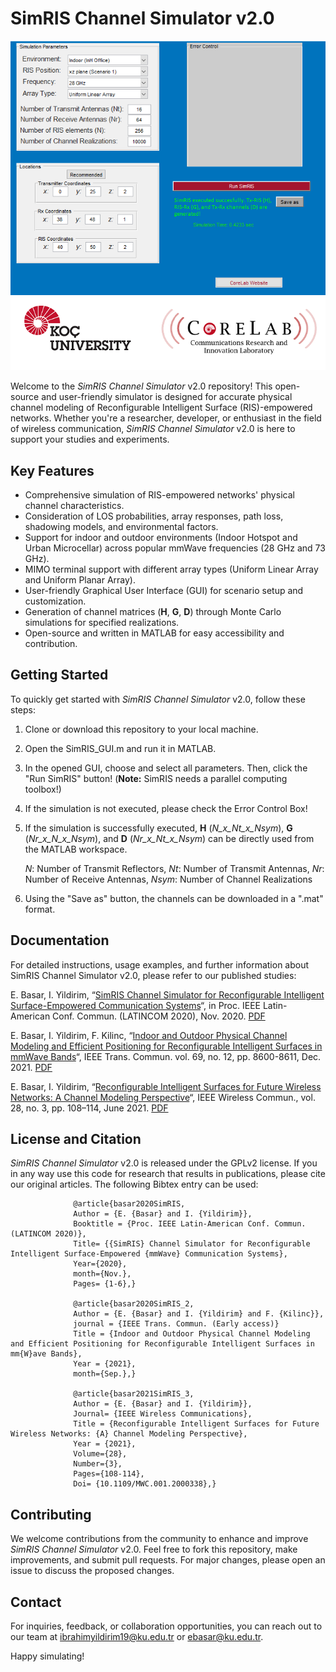 # SimRIS Channel Simulator v2.0

![SimRIS Logo](SimRIS_GUI.png) <!-- Replace with your logo or a relevant image -->

Welcome to the _SimRIS Channel Simulator_ v2.0 repository! This open-source and user-friendly simulator is designed for accurate physical channel modeling of Reconfigurable Intelligent Surface (RIS)-empowered networks. Whether you're a researcher, developer, or enthusiast in the field of wireless communication, _SimRIS Channel Simulator_ v2.0 is here to support your studies and experiments.

## Key Features

- Comprehensive simulation of RIS-empowered networks' physical channel characteristics.
- Consideration of LOS probabilities, array responses, path loss, shadowing models, and environmental factors.
- Support for indoor and outdoor environments (Indoor Hotspot and Urban Microcellar) across popular mmWave frequencies (28 GHz and 73 GHz).
- MIMO terminal support with different array types (Uniform Linear Array and Uniform Planar Array).
- User-friendly Graphical User Interface (GUI) for scenario setup and customization.
- Generation of channel matrices (**H**, **G**, **D**) through Monte Carlo simulations for specified realizations.
- Open-source and written in MATLAB for easy accessibility and contribution.

## Getting Started

To quickly get started with _SimRIS Channel Simulator_ v2.0, follow these steps:

1. Clone or download this repository to your local machine.
2. Open the SimRIS_GUI.m and run it in MATLAB.
3. In the opened GUI, choose and select all parameters. Then, click the "Run SimRIS" button!
  (**Note:** SimRIS needs a parallel computing toolbox!)
4. If the simulation is not executed, please check the Error Control Box!
5. If the simulation is successfully executed, **H** (_N_x_Nt_x_Nsym_), **G** (_Nr_x_N_x_Nsym_), and **D** (_Nr_x_Nt_x_Nsym_) can be directly used from the MATLAB workspace.

   _N_: Number of Transmit Reflectors, _Nt_: Number of Transmit Antennas, _Nr_: Number of Receive Antennas, _Nsym_: Number of Channel Realizations
7. Using the "Save as" button, the channels can be downloaded in a ".mat" format.

## Documentation

For detailed instructions, usage examples, and further information about SimRIS Channel Simulator v2.0, please refer to our published studies: 

E. Basar, I. Yildirim, “[SimRIS Channel Simulator for Reconfigurable Intelligent Surface-Empowered Communication Systems](https://ieeexplore.ieee.org/abstract/document/9282349)“, in Proc. IEEE Latin-American Conf. Commun. (LATINCOM 2020), Nov. 2020. [PDF](https://corelab.ku.edu.tr/wp-content/uploads/2021/09/SimRIS_Channel_Simulator_for_Reconfigurable_Intelligent_Surface-Empowered_Communication_Systems.pdf)

E. Basar, I. Yildirim, F. Kilinc, “[Indoor and Outdoor Physical Channel Modeling and Efficient Positioning for Reconfigurable Intelligent Surfaces in mmWave Bands](https://ieeexplore.ieee.org/document/9541182)“, IEEE Trans. Commun. vol. 69, no. 12, pp. 8600-8611, Dec. 2021. [PDF](https://corelab.ku.edu.tr/wp-content/uploads/2021/09/TCOM_SimRIS.pdf)

E. Basar, I. Yildirim, “[Reconfigurable Intelligent Surfaces for Future Wireless Networks: A Channel Modeling Perspective](https://ieeexplore.ieee.org/abstract/document/9282349)“, IEEE Wireless Commun., vol. 28, no. 3, pp. 108–114, June 2021. [PDF](https://corelab.ku.edu.tr/wp-content/uploads/2021/09/Reconfigurable_Intelligent_Surfaces_for_Future_Wireless_Networks_A_Channel_Modeling_Perspective-1.pdf)


## License and Citation

_SimRIS Channel Simulator_ v2.0 is released under the GPLv2 license. If you in any way use this code for research that results in publications, please cite our original articles. 
The following Bibtex entry can be used:

                  @article{basar2020SimRIS,
                  Author = {E. {Basar} and I. {Yildirim}},
                  Booktitle = {Proc. IEEE Latin-American Conf. Commun. (LATINCOM 2020)},
                  Title= {{SimRIS} Channel Simulator for Reconfigurable Intelligent Surface-Empowered {mmWave} Communication Systems},
                  Year={2020},
                  month={Nov.},
                  Pages= {1-6},}
                  
                  @article{basar2020SimRIS_2,
                  Author = {E. {Basar} and I. {Yildirim} and F. {Kilinc}},
                  journal = {IEEE Trans. Commun. (Early access)}
                  Title = {Indoor and Outdoor Physical Channel Modeling and Efficient Positioning for Reconfigurable Intelligent Surfaces in mm{W}ave Bands},
                  Year = {2021},
                  month={Sep.},}
                  
                  @article{basar2021SimRIS_3,
                  Author = {E. {Basar} and I. {Yildirim}},
                  Journal= {IEEE Wireless Communications},
                  Title = {Reconfigurable Intelligent Surfaces for Future Wireless Networks: {A} Channel Modeling Perspective},
                  Year = {2021}, 
                  Volume={28},
                  Number={3},
                  Pages={108-114},
                  Doi= {10.1109/MWC.001.2000338},}
## Contributing

We welcome contributions from the community to enhance and improve _SimRIS Channel Simulator_ v2.0. Feel free to fork this repository, make improvements, and submit pull requests. For major changes, please open an issue to discuss the proposed changes.

## Contact

For inquiries, feedback, or collaboration opportunities, you can reach out to our team at [ibrahimyildirim19@ku.edu.tr](mailto:ibrahimyildirim19@ku.edu.tr) or [ebasar@ku.edu.tr](mailto:ebasar@ku.edu.tr).

Happy simulating!
